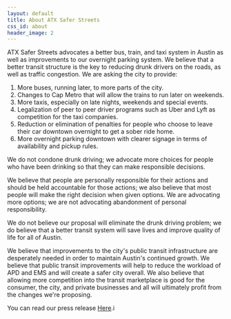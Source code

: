 ```yaml
---
layout: default
title: About ATX Safer Streets
css_id: about
header_image: 2
---
```


ATX Safer Streets advocates a better bus, train, and taxi system in Austin as well as improvements to our overnight parking system. We believe that a better transit structure is the key to reducing drunk drivers on the roads, as well as traffic congestion. We are asking the city to provide:

1. More buses, running later, to more parts of the city.
2. Changes to Cap Metro that will allow the trains to run later on weekends.
3. More taxis, especially on late nights, weekends and special events.
4. Legalization of peer to peer driver programs such as Uber and Lyft as competition for the taxi companies.
5. Reduction or elimination of penalties for people who choose to leave their car downtown overnight to get a sober ride home.
6. More overnight parking downtown with clearer signage in terms of availability and pickup rules.

We do not condone drunk driving; we advocate more choices for people who have been drinking so that they can make responsible decisions.

We believe that people are personally responsible for their actions and should be held accountable for those actions; we also believe that most people will make the right decision when given options. We are advocating more options; we are not advocating abandonment of personal responsibility.

We do not believe our proposal will eliminate the drunk driving problem; we do believe that a better transit system will save lives and improve quality of life for all of Austin.

We believe that improvements to the city's public transit infrastructure are desperately needed in order to maintain Austin's continued growth.  We believe that public transit improvements will help to reduce the workload of APD and EMS and will create a safer city overall.  We also believe that allowing more competition into the transit marketplace is good for the consumer, the city, and private businesses and all will ultimately profit from the changes we're proposing.

You can read our press release [Here](/pdf/pressrelease.pdf "Press Release").i
